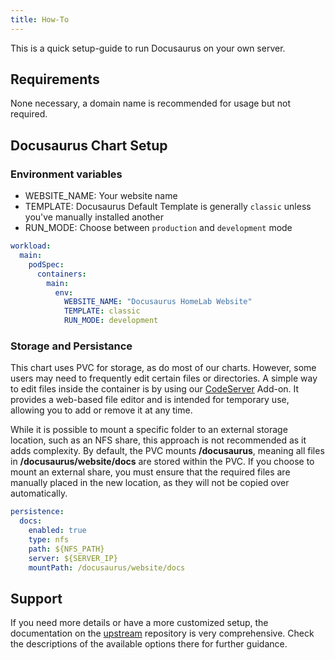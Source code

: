 ```yaml
---
title: How-To
---
```


This is a quick setup-guide to run Docusaurus on your own server.

## Requirements

None necessary, a domain name is recommended for usage but not required.

## Docusaurus Chart Setup

### Environment variables

- WEBSITE_NAME: Your website name
- TEMPLATE: Docusaurus Default Template is generally `classic` unless you've manually installed another
- RUN_MODE: Choose between `production` and `development` mode

```yaml
workload:
  main:
    podSpec:
      containers:
        main:
          env:
            WEBSITE_NAME: "Docusaurus HomeLab Website"
            TEMPLATE: classic
            RUN_MODE: development
```

### Storage and Persistance

This chart uses PVC for storage, as do most of our charts. However, some users may need to frequently edit certain files or directories.
A simple way to edit files inside the container is by using our [CodeServer](/truecharts/truecharts/guides/addons/code-server) Add-on. It provides a web-based file editor and is intended for temporary use, allowing you to add or remove it at any time.

While it is possible to mount a specific folder to an external storage location, such as an NFS share, this approach is not recommended as it adds complexity. By default, the PVC mounts **/docusaurus**, meaning all files in **/docusaurus/website/docs** are stored within the PVC. If you choose to mount an external share, you must ensure that the required files are manually placed in the new location, as they will not be copied over automatically.

```yaml
persistence:
  docs:
    enabled: true
    type: nfs
    path: ${NFS_PATH}
    server: ${SERVER_IP}
    mountPath: /docusaurus/website/docs
```

## Support

If you need more details or have a more customized setup, the documentation on the [upstream](https://github.com/facebook/docusaurus) repository is very comprehensive. Check the descriptions of the available options there for further guidance.
